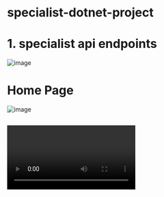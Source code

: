 # specialist-dotnet-project
# 1. specialist api endpoints
![image](https://user-images.githubusercontent.com/62290643/206857769-ccc20f32-f915-4a7b-9fa0-f11a66362f75.png)
# Home Page
![image](https://user-images.githubusercontent.com/62290643/210154107-b1720050-2ff8-4bff-9a46-15a07012ab90.png)
##
<video src="https://github.com/boumohamed/specialist-dotnet-project/blob/main/videos/offers.mp4" />

